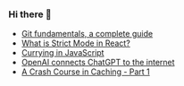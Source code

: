 ### Hi there 👋

<!-- daily.dev BOOKMARKS:START -->
- [Git fundamentals, a complete guide](https://app.daily.dev/posts/x5EV21WiM?utm_source=rss&utm_medium=bookmarks&utm_campaign=PnGboN99PhXCxFrWGGg2C)
- [What is Strict Mode in React?](https://app.daily.dev/posts/dkDOpwGKo?utm_source=rss&utm_medium=bookmarks&utm_campaign=PnGboN99PhXCxFrWGGg2C)
- [Currying in JavaScript](https://app.daily.dev/posts/A0VFjCOYl?utm_source=rss&utm_medium=bookmarks&utm_campaign=PnGboN99PhXCxFrWGGg2C)
- [OpenAI connects ChatGPT to the internet](https://app.daily.dev/posts/XzT75mRA6?utm_source=rss&utm_medium=bookmarks&utm_campaign=PnGboN99PhXCxFrWGGg2C)
- [A Crash Course in Caching - Part 1](https://app.daily.dev/posts/usZYlOdKs?utm_source=rss&utm_medium=bookmarks&utm_campaign=PnGboN99PhXCxFrWGGg2C)
<!-- daily.dev BOOKMARKS:END -->

<!--
**dinesh4monto/dinesh4monto** is a ✨ _special_ ✨ repository because its `README.md` (this file) appears on your GitHub profile.

Here are some ideas to get you started:

- 🔭 I’m currently working on ...
- 🌱 I’m currently learning ...
- 👯 I’m looking to collaborate on ...
- 🤔 I’m looking for help with ...
- 💬 Ask me about ...
- 📫 How to reach me: ...
- 😄 Pronouns: ...
- ⚡ Fun fact: ...
-->

